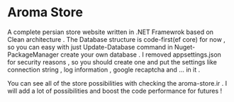 # Aroma Store
A complete persian store website written in .NET Framewrok based on Clean architecture . 
The Database structure is code-first(ef core) for now , so you can easy with just Update-Database command in Nuget-PackageManager create your own database . I removed appsettings.json for security reasons , so you should create one and put the settings like connection string , log information , google recaptcha and ... in it .

You can see all of the store possibilities with checking the aroma-store.ir . I will add a lot of possibilities and boost the code performance for futures !